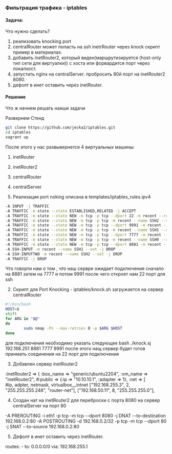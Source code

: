 
### Фильтрация трафика - iptables 

#### Задача: 


Что нужно сделать?

1) реализовать knocking port
2) centralRouter может попасть на ssh inetrRouter через knock скрипт пример в материалах.
3) добавить inetRouter2, который виден(маршрутизируется (host-only тип сети для виртуалки)) с хоста или форвардится порт через локалхост.
4) запустить nginx на centralServer. пробросить 80й порт на inetRouter2 8080.
5) дефолт в инет оставить через inetRouter.



#### Решение


Что ж начнем решать наиши задачи 


Развернем Стенд

```bash
git clone https://github.com/jecka2/iptables.git
cd iptables
vagrant up 
```

После этого у нас развывернется 4 виртуальных машины:

1) inetRouter
2) inetRouter2
3) centralRouter
4) centralServer


1) Реализация port noking описана в  templates/iptables_rules.ipv4

```bash
-A INPUT -j TRAFFIC
-A TRAFFIC -m state --state ESTABLISHED,RELATED -j ACCEPT
-A TRAFFIC -m state --state NEW -m tcp -p tcp --dport 22 -m recent --rcheck --seconds 30 --name SSH2 -j ACCEPT
-A TRAFFIC -m state --state NEW -m tcp -p tcp -m recent --name SSH2 --remove -j DROP
-A TRAFFIC -m state --state NEW -m tcp -p tcp --dport 9991 -m recent --rcheck --name SSH1 -j SSH-INPUTTWO
-A TRAFFIC -m state --state NEW -m tcp -p tcp -m recent --name SSH1 --remove -j DROP
-A TRAFFIC -m state --state NEW -m tcp -p tcp --dport 7777 -m recent --rcheck --name SSH0 -j SSH-INPUT
-A TRAFFIC -m state --state NEW -m tcp -p tcp -m recent --name SSH0 --remove -j DROP
-A TRAFFIC -m state --state NEW -m tcp -p tcp --dport 8881 -m recent --name SSH0 --set -j DROP
-A SSH-INPUT -m recent --name SSH1 --set -j DROP
-A SSH-INPUTTWO -m recent --name SSH2 --set -j DROP
-A TRAFFIC -j DROP

```
Что говорти нам о том , что наш сервре ожидает подключения сначало на 8881 затем  на 7777  и потом 9991 после чего откроет нам 22 порт для ssh


2) Скрипт для Port Knocking  - iptables/knock.sh загружается на сервер centralRouter

```bash
#!/bin/bash
HOST=$
shift
for ARG in "$@"
do
        sudo nmap -Pn --max-retries 0 -p $ARG $HOST
done
```


для подключения необходимо указать следующее bash ./knock.sj 192.168.251 8881 7777 9991 после этого нащ сервер будет готов принмать соединения на 22 порт для подключения

3) Добавлен сервер  inetRouter2


 :inetRouter2 => {
        :box_name => "generic/ubuntu2204",
        :vm_name => "inetRouter2",
        #:public => {:ip => "10.10.10.1", :adapter => 1},
        :net => [   
                    #ip, adpter, netmask, virtualbox__intnet
                    ["192.168.255.3", 2, "255.255.255.248",  "router-net"], 
                    ["192.168.50.11", 8, "255.255.255.0"],

4) Создан нат на inetRouter2  для переброски с порта 8080 на сервер centralServer на порт 80  

-A PREROUTING -i eth1 -p tcp -m tcp --dport 8080 -j DNAT --to-destination 192.168.0.2:80
-A POSTROUTING -d 192.168.0.2/32 -p tcp -m tcp --dport 80 -j SNAT --to-source 192.168.0.2:80



5) Дефолт в инет оставить через inetRouter.


 routes:
      - to: 0.0.0.0/0
        via: 192.168.255.1